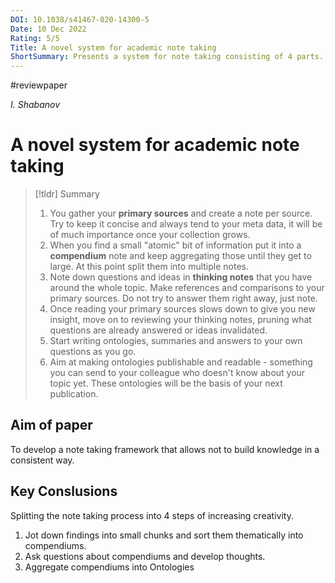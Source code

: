 ```yaml
---
DOI: 10.1038/s41467-020-14300-5
Date: 10 Dec 2022
Rating: 5/5
Title: A novel system for academic note taking
ShortSummary: Presents a system for note taking consisting of 4 parts. Sources, Compendiums, Thoughts and Ontologies. Network approach to thought structures.
---
```


#reviewpaper 

*I. Shabanov*
# A novel system for academic note taking


> [!tldr] Summary
> 1. You gather your **primary sources** and create a note per source. Try to keep it concise and always tend to your meta data, it will be of much importance once your collection grows. 
> 2. When you find a small "atomic" bit of information put it into a **compendium** note and keep aggregating those until they get to large. At this point split them into multiple notes. 
> 3. Note down questions and ideas in **thinking notes** that you have around the whole topic. Make references and comparisons to your primary sources. Do not try to answer them right away, just note. 
> 4. Once reading your primary sources slows down to give you new insight, move on to reviewing your thinking notes, pruning what questions are already answered or ideas invalidated. 
> 5. Start writing ontologies, summaries and answers to your own questions as you go. 
> 6. Aim at making ontologies publishable and readable - something you can send to your colleague who doesn't know about your topic yet. These ontologies will be the basis of your next publication. 


## Aim of paper
To develop a note taking framework that allows not to build knowledge in a consistent way. 

## Key Conslusions
Splitting the note taking process into 4 steps of increasing creativity. 
1. Jot down findings into small chunks and sort them thematically into compendiums.
2. Ask questions about compendiums and develop thoughts. 
3. Aggregate compendiums into Ontologies
